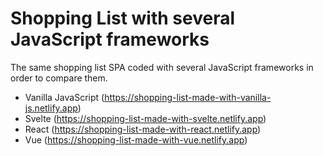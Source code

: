 # Shopping List with several JavaScript frameworks

The same shopping list SPA coded with several JavaScript frameworks in order to compare them.

- Vanilla JavaScript (https://shopping-list-made-with-vanilla-js.netlify.app)
- Svelte (https://shopping-list-made-with-svelte.netlify.app)
- React (https://shopping-list-made-with-react.netlify.app)
- Vue (https://shopping-list-made-with-vue.netlify.app)